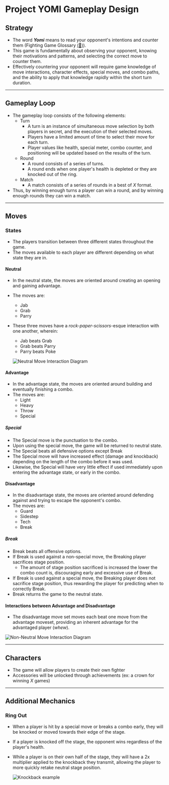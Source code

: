 # Project YOMI Gameplay Design

## Strategy

- The word ***Yomi*** means to read your opponent's intentions and counter them (Fighting Game Glossary [(:link:)](https://glossary.infil.net/?t=Yomi)).
- This game is fundamentally about observing your opponent, knowing their motivations and patterns, and selecting the correct move to counter them.
- Effectively countering your opponent will require game knowledge of move interactions, character effects, special moves, and combo paths, and the ability to apply that knowledge rapidly within the short turn duration.

---

## Gameplay Loop

- The gameplay loop consists of the following elements:
    - Turn
        - A turn is an instance of simultaneous move selection by both players in secret, and the execution of their selected moves. 
        - Players have a limited amount of time to select their move for each turn.
        - Player values like health, special meter, combo counter, and positioning will be updated based on the results of the turn.
    - Round
        - A round consists of a series of turns.
        - A round ends when one player's health is depleted or they are knocked out of the ring. 
    - Match 
        - A match consists of a series of rounds in a best of *X* format. 
- Thus, by winning enough turns a player can win a round, and by winning enough rounds they can win a match.        

---

## Moves

### States

- The players transition between three different states throughout the game.
- The moves available to each player are different depending on what state they are in.

#### Neutral

- In the neutral state, the moves are oriented around creating an opening and gaining advantage.
- The moves are:
    - Jab
    - Grab
    - Parry
- These three moves have a *rock-paper-scissors*-esque interaction with one another, wherein:
    - Jab beats Grab
    - Grab beats Parry
    - Parry beats Poke

    ![Neutral Move Interaction Diagram](./images/NeutralMoveInteractions.png)

#### Advantage

- In the advantage state, the moves are oriented around building and eventually finishing a combo.
- The moves are:
    - Light
    - Heavy
    - Throw
    - Special

##### Special

- The Special move is the punctuation to the combo.
- Upon using the special move, the game will be returned to neutral state.
- The Special beats all defensive options except Break
- The Special move will have increased effect (damage and knockback) depending on the length of the combo before it was used.
- Likewise, the Special will have very little effect if used immediately upon entering the advantage state, or early in the combo.

#### Disadvantage

- In the disadvantage state, the moves are oriented around defending against and trying to escape the opponent's combo.
- The moves are:
    - Guard
    - Sidestep
    - Tech
    - Break

##### Break

- Break beats all offensive options.
- If Break is used against a non-special move, the Breaking player sacrifices stage position.
    - The amount of stage position sacrificed is increased the lower the combo count is, discouraging early and excessive use of Break.
- If Break is used against a special move, the Breaking player does not sacrifice stage position, thus rewarding the player for predicting when to correctly Break.
- Break returns the game to the neutral state.

#### Interactions between Advantage and Disadvantage

- The disadvantage move set moves each beat one move from the advantage moveset, providing an inherent advantage for the advantaged player (*whew*).

![Non-Neutral Move Interaction Diagram](./images/NonNeutralMoveInteractions.png)

---

## Characters

- The game will allow players to create their own fighter
- Accessories will be unlocked through achievements (ex: a crown for winning *X* games)

---

## Additional Mechanics

### Ring Out

- When a player is hit by a special move or breaks a combo early, they will be knocked or moved towards their edge of the stage.
- If a player is knocked off the stage, the opponent wins regardless of the player's health.
- While a player is on their own half of the stage, they will have a 2x multiplier applied to the knockback they transmit, allowing the player to more quickly retake neutral stage position.

    ![Knockback example](./images/KnockbackExample.png)